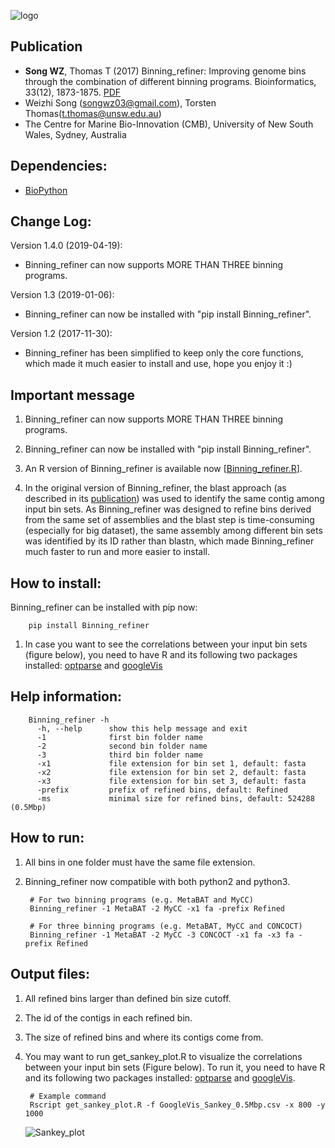 ![logo](images/logo.jpg)

Publication
---
+ **Song WZ**, Thomas T (2017) Binning_refiner: Improving genome bins through the combination of different binning programs. Bioinformatics, 33(12), 1873-1875. [PDF](https://songweizhi.github.io/assets/pdfs/Publication_2017_Binning_refiner.pdf)
+ Weizhi Song (songwz03@gmail.com), Torsten Thomas(t.thomas@unsw.edu.au)
+ The Centre for Marine Bio-Innovation (CMB), University of New South Wales, Sydney, Australia


Dependencies:
---
+ [BioPython](https://github.com/biopython/biopython.github.io/)


Change Log:
---
Version 1.4.0 (2019-04-19):
+  Binning_refiner can now supports MORE THAN THREE binning programs.

Version 1.3 (2019-01-06):
+  Binning_refiner can now be installed with "pip install Binning_refiner".

Version 1.2 (2017-11-30):
+  Binning_refiner has been simplified to keep only the core functions, which made it much easier to install and use, hope you enjoy it :)


Important message
---

1.  Binning_refiner can now supports MORE THAN THREE binning programs.

1.  Binning_refiner can now be installed with "pip install Binning_refiner".

1. An R version of Binning_refiner is available now [[Binning_refiner.R](https://github.com/songweizhi/Binning_refiner/blob/master/Binning_refiner.R)].

1.  In the original version of Binning_refiner, the blast approach (as described in its [publication](http://dx.doi.org/10.1093/bioinformatics/btx086))
was used to identify the same contig among input bin sets. As Binning_refiner was designed to refine bins derived from the same set of assemblies
and the blast step is time-consuming (especially for big dataset), the same assembly among different bin sets was identified by its ID rather than
blastn, which made Binning_refiner much faster to run and more easier to install.


How to install:
---

Binning_refiner can be installed with pip now:
        
        pip install Binning_refiner


1. In case you want to see the correlations between your input bin sets (figure below), you need to have R and its following two packages installed:
[optparse](https://cran.r-project.org/web/packages/optparse/index.html) and
[googleVis](https://cran.r-project.org/web/packages/googleVis/index.html)


Help information:
---
        Binning_refiner -h
          -h, --help      show this help message and exit
          -1              first bin folder name
          -2              second bin folder name
          -3              third bin folder name
          -x1             file extension for bin set 1, default: fasta
          -x2             file extension for bin set 2, default: fasta
          -x3             file extension for bin set 3, default: fasta
          -prefix         prefix of refined bins, default: Refined
          -ms             minimal size for refined bins, default: 524288 (0.5Mbp)


How to run:
---

1. All bins in one folder must have the same file extension.

1. Binning_refiner now compatible with both python2 and python3.

        # For two binning programs (e.g. MetaBAT and MyCC)
        Binning_refiner -1 MetaBAT -2 MyCC -x1 fa -prefix Refined

        # For three binning programs (e.g. MetaBAT, MyCC and CONCOCT)
        Binning_refiner -1 MetaBAT -2 MyCC -3 CONCOCT -x1 fa -x3 fa -prefix Refined


Output files:
---
1. All refined bins larger than defined bin size cutoff.
1. The id of the contigs in each refined bin.
1. The size of refined bins and where its contigs come from.
1. You may want to run get_sankey_plot.R to visualize the correlations between your input bin sets (Figure below). To run it,
you need to have R and its following two packages installed: [optparse](https://cran.r-project.org/web/packages/optparse/index.html) and [googleVis](https://cran.r-project.org/web/packages/googleVis/index.html).

        # Example command
        Rscript get_sankey_plot.R -f GoogleVis_Sankey_0.5Mbp.csv -x 800 -y 1000

    ![Sankey_plot](images/sankey.jpg)

